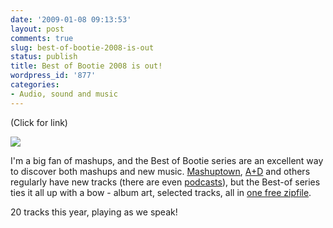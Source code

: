 ```yaml
---
date: '2009-01-08 09:13:53'
layout: post
comments: true
slug: best-of-bootie-2008-is-out
status: publish
title: Best of Bootie 2008 is out!
wordpress_id: '877'
categories:
- Audio, sound and music
---
```


(Click for link)

[![](http://fnord.phfactor.net/wp-content/uploads/2009/01/bestofbootie2008_cd-1.jpg)](http://www.bootieusa.com/bestofbootie2008/)

I'm a big fan of mashups, and the Best of Bootie series are an excellent way to discover both mashups and new music. [Mashuptown](http://www.mashuptown.com/), [A+D](http://www.aplusd.net/) and others regularly have new tracks (there are even [podcasts](http://www.google.com/search?hl=en&client=safari&rls=en-us&q=mashup+podcast&btnG=Search)), but the Best-of series ties it all up with a bow - album art, selected tracks, all in [one free zipfile](http://www.bootieusa.com/bestofbootie2008/Best%20of%20Bootie%202008.zip). 

20 tracks this year, playing as we speak!
